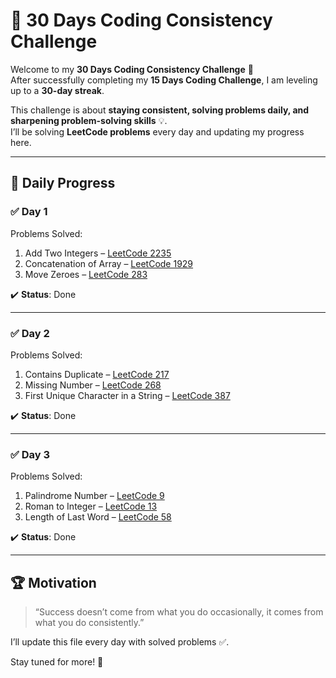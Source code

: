 # 🚀 30 Days Coding Consistency Challenge  

Welcome to my **30 Days Coding Consistency Challenge** 🎯  
After successfully completing my **15 Days Coding Challenge**, I am leveling up to a **30-day streak**.  

This challenge is about **staying consistent, solving problems daily, and sharpening problem-solving skills** 💡.  
I’ll be solving **LeetCode problems** every day and updating my progress here.  

---

## 📅 Daily Progress  

### ✅ Day 1  
Problems Solved:  
1. Add Two Integers – [LeetCode 2235](https://leetcode.com/problems/add-two-integers/)  
2. Concatenation of Array – [LeetCode 1929](https://leetcode.com/problems/concatenation-of-array/)  
3. Move Zeroes – [LeetCode 283](https://leetcode.com/problems/move-zeroes/)  

✔️ **Status**: Done  

---

### ✅ Day 2  
Problems Solved:  
1. Contains Duplicate – [LeetCode 217](https://leetcode.com/problems/contains-duplicate/)  
2. Missing Number – [LeetCode 268](https://leetcode.com/problems/missing-number/)  
3. First Unique Character in a String – [LeetCode 387](https://leetcode.com/problems/first-unique-character-in-a-string/)  

✔️ **Status**: Done  

---

### ✅ Day 3  
Problems Solved:  
1. Palindrome Number – [LeetCode 9](https://leetcode.com/problems/palindrome-number/)  
2. Roman to Integer – [LeetCode 13](https://leetcode.com/problems/roman-to-integer/)  
3. Length of Last Word – [LeetCode 58](https://leetcode.com/problems/length-of-last-word/)  

✔️ **Status**: Done  

---

## 🏆 Motivation  
> “Success doesn’t come from what you do occasionally, it comes from what you do consistently.”  

I’ll update this file every day with solved problems ✅.  

Stay tuned for more! 🚀  
